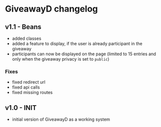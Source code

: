 # GiveawayD changelog

## v1.1 - Beans

* added classes
* added a feature to display, if the user is already participant in the giveaway
* participants can now be displayed on the page (limited to 15 entries and only when the giveaway privacy is set to `public`)

### Fixes

* fixed redirect url
* fixed api calls
* fixed missing routes

## v1.0 - INIT

* initial version of GiveawayD as a working system
